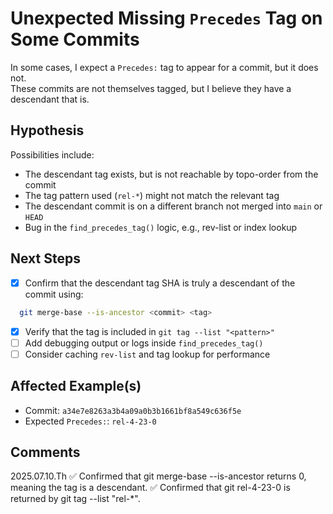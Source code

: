 
# Unexpected Missing `Precedes` Tag on Some Commits

In some cases, I expect a `Precedes:` tag to appear for a commit, but it does not.  
These commits are not themselves tagged, but I believe they have a descendant that is.

## Hypothesis

Possibilities include:

- The descendant tag exists, but is not reachable by topo-order from the commit
- The tag pattern used (`rel-*`) might not match the relevant tag
- The descendant commit is on a different branch not merged into `main` or `HEAD`
- Bug in the `find_precedes_tag()` logic, e.g., rev-list or index lookup

## Next Steps

- [X] Confirm that the descendant tag SHA is truly a descendant of the commit using:

```bash
  git merge-base --is-ancestor <commit> <tag>
```

- [X] Verify that the tag is included in `git tag --list "<pattern>"`
- [ ] Add debugging output or logs inside `find_precedes_tag()`
- [ ] Consider caching `rev-list` and tag lookup for performance

## Affected Example(s)

- Commit: `a34e7e8263a3b4a09a0b3b1661bf8a549c636f5e`
- Expected `Precedes:`: `rel-4-23-0`

## Comments

2025.07.10.Th
✅ Confirmed that git merge-base --is-ancestor returns 0, meaning the tag is a descendant.
✅ Confirmed that git rel-4-23-0 is returned by git tag --list "rel-*".
